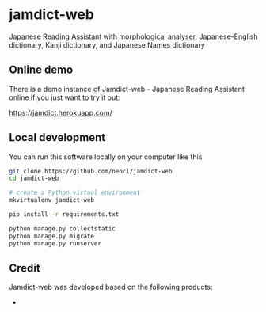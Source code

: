 # jamdict-web
Japanese Reading Assistant with morphological analyser, Japanese-English dictionary, Kanji dictionary, and Japanese Names dictionary

## Online demo

There is a demo instance of Jamdict-web - Japanese Reading Assistant online if you just want to try it out:

https://jamdict.herokuapp.com/

## Local development

You can run this software locally on your computer like this

```bash
git clone https://github.com/neocl/jamdict-web
cd jamdict-web

# create a Python virtual environment
mkvirtualenv jamdict-web

pip install -r requirements.txt

python manage.py collectstatic
python manage.py migrate
python manage.py runserver
```

## Credit

Jamdict-web was developed based on the following products:

- 
